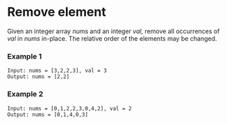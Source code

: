 # Remove element
Given an integer array *nums* and an integer *val*, remove all occurrences of *val* in *nums* in-place. The relative order of the elements may be changed.

### Example 1
    Input: nums = [3,2,2,3], val = 3
    Output: nums = [2,2]

### Example 2

    Input: nums = [0,1,2,2,3,0,4,2], val = 2
    Output: nums = [0,1,4,0,3]